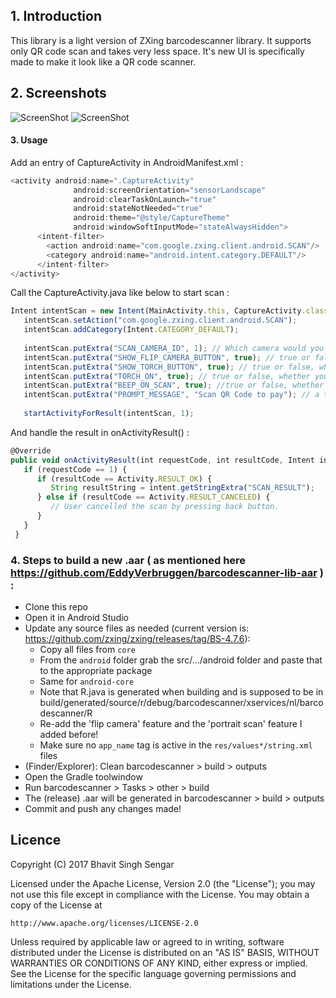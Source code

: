 ## 1. Introduction
This library is a light version of ZXing barcodescanner library. It supports only QR code scan and takes very less space. It's new UI is specifically made to make it look like a QR code scanner.

## 2. Screenshots

![ScreenShot](https://raw.githubusercontent.com/bhavitsengar/qrcodescanner-lib-android/master/barcodescanner/src/main/res/raw/Screenshot1.jpeg)
![ScreenShot](https://raw.githubusercontent.com/bhavitsengar/qrcodescanner-lib-android/master/barcodescanner/src/main/res/raw/Screenshot2.jpeg)

#### 3. Usage

Add an entry of CaptureActivity in AndroidManifest.xml : 
```js
<activity android:name=".CaptureActivity"
              android:screenOrientation="sensorLandscape"
              android:clearTaskOnLaunch="true"
              android:stateNotNeeded="true"
              android:theme="@style/CaptureTheme"
              android:windowSoftInputMode="stateAlwaysHidden">
      <intent-filter>
        <action android:name="com.google.zxing.client.android.SCAN"/>
        <category android:name="android.intent.category.DEFAULT"/>
      </intent-filter>
</activity>      
```

Call the CaptureActivity.java like below to start scan :
```js
Intent intentScan = new Intent(MainActivity.this, CaptureActivity.class);
   intentScan.setAction("com.google.zxing.client.android.SCAN");
   intentScan.addCategory(Intent.CATEGORY_DEFAULT);
                
   intentScan.putExtra("SCAN_CAMERA_ID", 1); // Which camera would you prefer? 1 is for front-camera and 0 is for rear-camera.
   intentScan.putExtra("SHOW_FLIP_CAMERA_BUTTON", true); // true or false, whether you want to show flip camera button or not.
   intentScan.putExtra("SHOW_TORCH_BUTTON", true); // true or false, whether you want to show torch button or not.
   intentScan.putExtra("TORCH_ON", true); // true or false, whether you want flash torch ON by default.
   intentScan.putExtra("BEEP_ON_SCAN", true); //true or false, whether you want a beep sound on successful scan.
   intentScan.putExtra("PROMPT_MESSAGE", "Scan QR Code to pay"); // a text you want to show to user on scan screen.
   
   startActivityForResult(intentScan, 1);
```
And handle the result in onActivityResult() :

```js
@Override
public void onActivityResult(int requestCode, int resultCode, Intent intent) {
   if (requestCode == 1) {
      if (resultCode == Activity.RESULT_OK) {
         String resultString = intent.getStringExtra("SCAN_RESULT");
      } else if (resultCode == Activity.RESULT_CANCELED) {
         // User cancelled the scan by pressing back button.
      }
   }
 }
```

### 4. Steps to build a new .aar ( as mentioned here https://github.com/EddyVerbruggen/barcodescanner-lib-aar ) :
 * Clone this repo
 * Open it in Android Studio
 * Update any source files as needed (current version is: https://github.com/zxing/zxing/releases/tag/BS-4.7.6):
   - Copy all files from `core`
   - From the `android` folder grab the src/.../android folder and paste that to the appropriate package
   - Same for `android-core`
   - Note that R.java is generated when building and is supposed to be in build/generated/source/r/debug/barcodescanner/xservices/nl/barcodescanner/R
   - Re-add the 'flip camera' feature and the 'portrait scan' feature I added before!
   - Make sure no `app_name` tag is active in the `res/values*/string.xml` files
 * (Finder/Explorer): Clean barcodescanner > build > outputs
 * Open the Gradle toolwindow
 * Run barcodescanner > Tasks > other > build
 * The (release) .aar will be generated in barcodescanner > build > outputs
 * Commit and push any changes made!
 
 ## Licence ##


Copyright (C) 2017 Bhavit Singh Sengar

Licensed under the Apache License, Version 2.0 (the "License");
you may not use this file except in compliance with the License.
You may obtain a copy of the License at

    http://www.apache.org/licenses/LICENSE-2.0
    
Unless required by applicable law or agreed to in writing, software
distributed under the License is distributed on an "AS IS" BASIS,
WITHOUT WARRANTIES OR CONDITIONS OF ANY KIND, either express or implied.
See the License for the specific language governing permissions and
limitations under the License.
